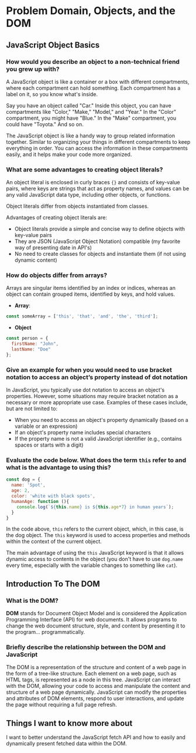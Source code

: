 # Problem Domain, Objects, and the DOM

## JavaScript Object Basics

### How would you describe an object to a non-technical friend you grew up with?

A JavaScript object is like a container or a box with different compartments, where each compartment can hold something.
Each compartment has a label on it, so you know what's inside.

Say you have an object called "Car." Inside this object, you can have compartments like "Color," "Make," "Model," and "Year."
In the "Color" compartment, you might have "Blue." In the "Make" compartment, you could have "Toyota." And so on.

The JavaScript object is like a handy way to group related information together. Similar to organizing your things in different
compartments to keep everything in order. You can access the information in these compartments easily, and it helps make your code
more organized.

### What are some advantages to creating object literals?

An object literal is enclosed in curly braces `{}` and consists of key-value pairs, where keys are strings that act as property names,
and values can be any valid JavaScript data type, including other objects, or functions.

Object literals differ from objects instantiated from classes.

Advantages of creating object literals are:

* Object literals provide a simple and concise way to define objects with key-value pairs
* They are JSON (JavaScript Object Notation) compatible (my favorite way of presenting date in API's)
* No need to create classes for objects and instantiate them (if not using dynamic content)

### How do objects differ from arrays?

Arrays are singular items identified by an index or indices, whereas an object can contain grouped items, identified by keys, and hold values.

* **Array**:

```js
const someArray = ['this', 'that', 'and', 'the', 'third'];
```

* **Object**

```js
const person = {
  firstName: "John",
  lastName: "Doe"
};
```

### Give an example for when you would need to use bracket notation to access an object’s property instead of dot notation

In JavaScript, you typically use dot notation to access an object's properties.
However, some situations may require bracket notation as a necessary or more appropriate use case.
Examples of these cases include, but are not limited to:

* When you need to access an object's property dynamically (based on a variable or an expression)
* If an object's property name includes special characters
* If the property name is not a valid JavaScript identifier (e.g., contains spaces or starts with a digit)

### Evaluate the code below. What does the term `this` refer to and what is the advantage to using this?

```js
const dog = {
  name: 'Spot',
  age: 2,
  color: 'white with black spots',
  humanAge: function (){
    console.log(`${this.name} is ${this.age*7} in human years`);
  }
}
```

In the code above, `this` refers to the current object, which, in this case, is the dog object.
The `this` keyword is used to access properties and methods within the context of the current object.

The main advantage of using the `this` JavaScript keyword is that it allows dynamic access to contents in the object
(you don't have to use `dog.name` every time, especially with the variable changes to something like `cat`).

## Introduction To The DOM

### What is the DOM?

**DOM** stands for Document Object Model and is considered the Application Programming Interface (API) for web documents.
It allows programs to change the web document structure, style, and content by presenting it to the program... programmatically.

### Briefly describe the relationship between the DOM and JavaScript

The DOM is a representation of the structure and content of a web page in the form of a tree-like structure.
Each element on a web page, such as HTML tags, is represented as a node in this tree. JavaScript can interact with the DOM,
allowing your code to access and manipulate the content and structure of a web page dynamically. JavaScript can modify the
properties and attributes of DOM elements, respond to user interactions, and update the page without requiring a full page refresh.

## Things I want to know more about

I want to better understand the JavaScript fetch API and how to easily and dynamically present fetched data within the DOM.
